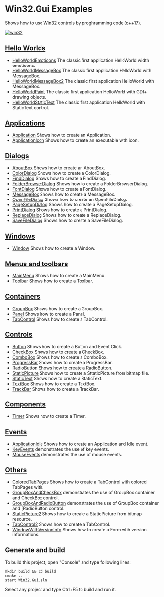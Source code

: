 ﻿# Win32.Gui Examples

Shows how to use [Win32](https://learn.microsoft.com/en-us/windows/win32/api/) controls by proghramming code ([c++17](https://en.cppreference.com/w/)).

[![win32](../docs/Pictures/win32_header.png)](https://gammasoft71.wixsite.com/gammasoft/win32)

## [Hello Worlds](HelloWorlds/README.md)

* [HelloWorldEmoticons](HelloWorlds/HelloWorldEmoticons/README.md) The classic first application HelloWorld width emoticons.
* [HelloWorldMessageBox](HelloWorlds/HelloWorldMessageBox/README.md) The classic first application HelloWorld with MessageBox.
* [HelloWorldMessageBox2](HelloWorlds/HelloWorldMessageBox2/README.md) The classic first application HelloWorld with MessageBox.
* [HelloWorldPaint](HelloWorlds/HelloWorldPaint/README.md) The classic first application HelloWorld with GDI+ drawing objects.
* [HelloWorldStaticText](HelloWorlds/HelloWorldStaticText/README.md) The classic first application HelloWorld with StaticText control.

## [Applications](Applications/README.md)

* [Application](Applications/Application/README.md) Shows how to create an Application.
* [ApplicationIcon](Applications/ApplicationIcon/README.md) Shows how to create an executable with icon.

## [Dialogs](Dialogs/README.md)

* [AboutBox](Dialogs/AboutBox/README.md) Shows how to create an AboutBox.
* [ColorDialog](Dialogs/ColorDialog/README.md) Shows how to create a ColorDialog.
* [FindDialog](Dialogs/FindDialog/README.md) Shows how to create a FindDialog.
* [FolderBrowserDialog](Dialogs/FolderBrowserDialog/README.md) Shows how to create a FolderBrowserDialog.
* [FontDialog](Dialogs/FontDialog/README.md) Shows how to create a FontDialog.
* [MessageBox](Dialogs/MessageBox/README.md) Shows how to create a MessageBox.
* [OpenFileDialog](Dialogs/OpenFileDialog/README.md) Shows how to create an OpenFileDialog.
* [PageSetupDialog](Dialogs/PageSetupDialog/README.md) Shows how to create a PageSetupDialog.
* [PrintDialog](Dialogs/PrintDialog/README.md) Shows how to create a PrintDialog.
* [ReplaceDialog](Dialogs/ReplaceDialog/README.md) Shows how to create a ReplaceDialog.
* [SaveFileDialog](Dialogs/SaveFileDialog/README.md) Shows how to create a SaveFileDialog.

## [Windows](Windows/README.md)

* [Window](Windows/Window/README.md) Shows how to create a Window.

## [Menus and toolbars](MenusAndToolbars/README.md)

* [MainMenu](MenusAndToolbars/MainMenu/README.md) Shows how to create a MainMenu.
* [Toolbar](MenusAndToolbars/Toolbar/README.md) Shows how to create a Toolbar.

## [Containers](Containers/README.md)

* [GroupBox](Containers/GroupBox/README.md) Shows how to create a GroupBox.
* [Panel](Containers/Panel/README.md) Shows how to create a Panel.
* [TabControl](Containers/TabControl/README.md) Shows how to create a TabControl.

## [Controls](Controls/README.md)

* [Button](Controls/Button/README.md) Shows how to create a Button and Event Click.
* [CheckBox](Controls/CheckBox/README.md) Shows how to create a CheckBox.
* [ComboBox](Controls/ComboBox/README.md) Shows how to create a ComboBox.
* [ProgressBar](Controls/ProgressBar/README.md) Shows how to create a ProgressBar.
* [RadioButton](Controls/RadioButton/README.md) Shows how to create a RadioButton.
* [StaticPicture](Controls/StaticPicture/README.md) Shows how to create a SttaticPicture from bitmap file.
* [StaticText](Controls/StaticText/README.md) Shows how to create a StaticText.
* [TextBox](Controls/TextBox/README.md) Shows how to create a TextBox.
* [TrackBar](Controls/TrackBar/README.md) Shows how to create a TrackBar.

## [Components](Components/README.md)

* [Timer](Components/Timer/README.md) Shows how to create a Timer.

## [Events](Events/README.md)

* [ApplicationIdle](Events/ApplicationIdle/README.md) Shows how to create an Application and Idle event.
* [KeyEvents](Events/KeyEvents/README.md) demonstrates the use of key events.
* [MouseEvents](Events/MouseEvents/README.md) demonstrates the use of mouse events.

## [Others](Others/README.md)

* [ColoredTabPages](Others/Others/ColoredTabPages/README.md) Shows how to create a TabControl with colored TabPages with.
* [GroupBoxAndCheckBox](Others/GroupBoxAndCheckBox/README.md) demonstrates the use of GroupBox container and CheckBox control.
* [GroupBoxAndRadioButton](Others/GroupBoxAndRadioButton/README.md) demonstrates the use of GroupBox container and [RadioButton control.
* [StaticPicture2](Others/StaticPicture2/README.md) Shows how to create a StaticPicture from bitmap resource.
* [TabControl2](Others/TabControl2/README.md) Shows how to create a TabControl.
* [WindowWithVersionInfo](Others/WindowWithVersionInfo/README.md) Shows how to create a Form wtih version informations.

## Generate and build

To build this project, open "Console" and type following lines:

``` shell
mkdir build && cd build
cmake .. 
start Win32.Gui.sln
```

Select any project and type Ctrl+F5 to build and run it.
